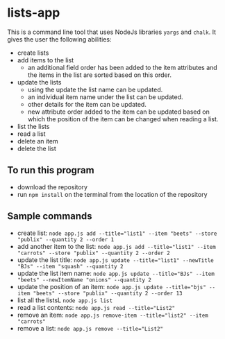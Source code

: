 # lists-app

This is a command line tool that uses NodeJs libraries `yargs` and `chalk`. It gives the user the following abilities:

- create lists
- add items to the list
  - an additional field order has been added to the item attributes and the items in the list are sorted based on this order.
- update the lists
  - using the update the list name can be updated.
  - an individual item name under the list can be updated.
  - other details for the item can be updated.
  - new attribute order added to the item can be updated based on which the position of the item can be changed when reading a list.
- list the lists
- read a list
- delete an item
- delete the list

## To run this program

- download the repository
- run `npm install` on the terminal from the location of the repository

## Sample commands

- create list: `node app.js add --title="list1" --item "beets" --store "publix" --quantity 2 --order 1`
- add another item to the list: `node app.js add --title="list1" --item "carrots" --store "publix" --quantity 2 --order 2`
- update the list title: `node app.js update --title="list1" --newTitle "BJs" --item "squash" --quantity 2`
- update the list item name: `node app.js update --title="BJs" --item "beets" --newItemName "onions" --quantity 2`
- update the position of an item: `node app.js update --title="bjs" --item "beets" --store "publix" --quantity 2 --order 13`
- list all the listsL `node app.js list`
- read a list contents: `node app.js read --title="List2"`
- remove an item: `node app.js remove-item --title="list2" --item "carrots"`
- remove a list: `node app.js remove --title="List2"`
